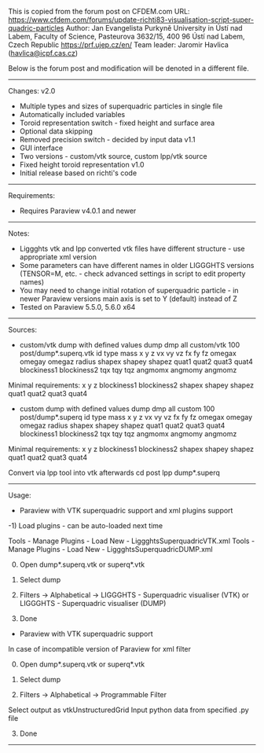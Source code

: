 This is copied from the forum post on CFDEM.com
URL: https://www.cfdem.com/forums/update-richti83-visualisation-script-super-quadric-particles
Author: Jan Evangelista Purkyně University in Ústí nad Labem, Faculty of Science, Pasteurova 3632/15, 400 96 Ústí nad Labem, Czech Republic https://prf.ujep.cz/en/
Team leader: Jaromir Havlica (havlica@icpf.cas.cz)

Below is the forum post and modification will be denoted in a different file.

******************************************
Changes:
v2.0
* Multiple types and sizes of superquadric particles in single file
* Automatically included variables
* Toroid representation switch - fixed height and surface area
* Optional data skipping
* Removed precision switch - decided by input data
v1.1
* GUI interface
* Two versions - custom/vtk source, custom lpp/vtk source
* Fixed height toroid representation
v1.0
* Initial release based on richti's code
******************************************
Requirements:
* Requires Paraview v4.0.1 and newer
******************************************
Notes:
* Liggghts vtk and lpp converted vtk files have different structure - use appropriate xml version
* Some parameters can have different names in older LIGGGHTS versions (TENSOR=M, etc. - check advanced settings in script to edit property names)
* You may need to change initial rotation of superquadric particle - in newer Paraview versions main axis is set to Y (default) instead of Z
* Tested on Paraview 5.5.0, 5.6.0 x64
******************************************
Sources:

* custom/vtk dump with defined values
dump dmp all custom/vtk 100 post/dump*.superq.vtk id type mass x y z vx vy vz fx fy fz omegax omegay omegaz radius shapex shapey shapez quat1 quat2 quat3 quat4 blockiness1 blockiness2 tqx tqy tqz angmomx angmomy angmomz

Minimal requirements: x y z blockiness1 blockiness2 shapex shapey shapez quat1 quat2 quat3 quat4

* custom dump with defined values
dump dmp all custom 100 post/dump*.superq id type mass x y z vx vy vz fx fy fz omegax omegay omegaz radius shapex shapey shapez quat1 quat2 quat3 quat4 blockiness1 blockiness2 tqx tqy tqz angmomx angmomy angmomz

Minimal requirements: x y z blockiness1 blockiness2 shapex shapey shapez quat1 quat2 quat3 quat4

Convert via lpp tool into vtk afterwards
cd post
lpp dump*.superq
******************************************
Usage:

* Paraview with VTK superquadric support and xml plugins support

-1) Load plugins - can be auto-loaded next time

Tools - Manage Plugins - Load New - LiggghtsSuperquadricVTK.xml
Tools - Manage Plugins - Load New - LiggghtsSuperquadricDUMP.xml

0) Open dump*.superq.vtk or superq*.vtk

1) Select dump

2) Filters -> Alphabetical -> LIGGGHTS - Superquadric visualiser (VTK) or LIGGGHTS - Superquadric visualiser (DUMP)

3) Done

* Paraview with VTK superquadric support

In case of incompatible version of Paraview for xml filter

0) Open dump*.superq.vtk or superq*.vtk

1) Select dump

2) Filters -> Alphabetical -> Programmable Filter

Select output as vtkUnstructuredGrid
Input python data from specified .py file

3) Done
******************************************

